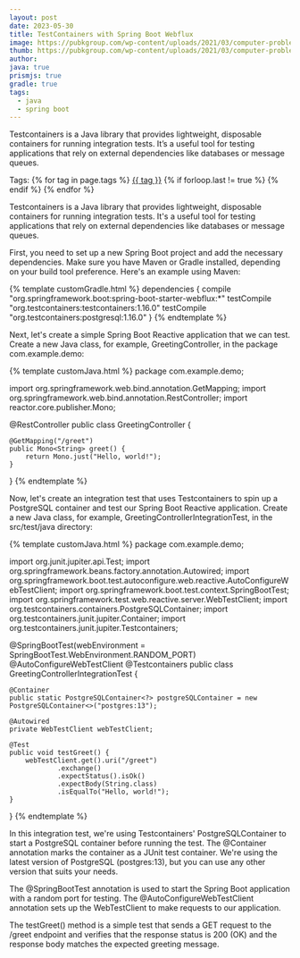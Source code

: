 ```yaml
---
layout: post
date: 2023-05-30
title: TestContainers with Spring Boot Webflux
image: https://pubkgroup.com/wp-content/uploads/2021/03/computer-problems.jpg
thumb: https://pubkgroup.com/wp-content/uploads/2021/03/computer-problems.jpg
author:
java: true
prismjs: true
gradle: true
tags:
  - java
  - spring boot
---
```


Testcontainers is a Java library that provides lightweight, disposable containers for running integration tests. It’s a useful tool for testing applications that rely on external dependencies like databases or message queues.<!-- truncate_here -->
<p>Tags: {% for tag in page.tags %} <a class="mytag" href="/tag/{{ tag }}" title="View posts tagged with &quot;{{ tag }}&quot;">{{ tag }}</a>  {% if forloop.last != true %} {% endif %} {% endfor %} </p>


Testcontainers is a Java library that provides lightweight, disposable containers for running integration tests. It's a useful tool for testing applications that rely on external dependencies like databases or message queues.

First, you need to set up a new Spring Boot project and add the necessary dependencies. Make sure you have Maven or Gradle installed, depending on your build tool preference. Here's an example using Maven:

{% template customGradle.html %}
dependencies {
	compile "org.springframework.boot:spring-boot-starter-webflux:*"
	testCompile "org.testcontainers:testcontainers:1.16.0"
	testCompile "org.testcontainers:postgresql:1.16.0"
}
{% endtemplate %}


Next, let's create a simple Spring Boot Reactive application that we can test. Create a new Java class, for example, GreetingController, in the package com.example.demo:

{% template customJava.html %}
package com.example.demo;

import org.springframework.web.bind.annotation.GetMapping;
import org.springframework.web.bind.annotation.RestController;
import reactor.core.publisher.Mono;

@RestController
public class GreetingController {
    
    @GetMapping("/greet")
    public Mono<String> greet() {
        return Mono.just("Hello, world!");
    }
}
{% endtemplate %}

Now, let's create an integration test that uses Testcontainers to spin up a PostgreSQL container and test our Spring Boot Reactive application. Create a new Java class, for example, GreetingControllerIntegrationTest, in the src/test/java directory:

{% template customJava.html %}
package com.example.demo;

import org.junit.jupiter.api.Test;
import org.springframework.beans.factory.annotation.Autowired;
import org.springframework.boot.test.autoconfigure.web.reactive.AutoConfigureWebTestClient;
import org.springframework.boot.test.context.SpringBootTest;
import org.springframework.test.web.reactive.server.WebTestClient;
import org.testcontainers.containers.PostgreSQLContainer;
import org.testcontainers.junit.jupiter.Container;
import org.testcontainers.junit.jupiter.Testcontainers;

@SpringBootTest(webEnvironment = SpringBootTest.WebEnvironment.RANDOM_PORT)
@AutoConfigureWebTestClient
@Testcontainers
public class GreetingControllerIntegrationTest {

    @Container
    public static PostgreSQLContainer<?> postgreSQLContainer = new PostgreSQLContainer<>("postgres:13");

    @Autowired
    private WebTestClient webTestClient;

    @Test
    public void testGreet() {
        webTestClient.get().uri("/greet")
                .exchange()
                .expectStatus().isOk()
                .expectBody(String.class)
                .isEqualTo("Hello, world!");
    }
}
{% endtemplate %}

In this integration test, we're using Testcontainers' PostgreSQLContainer to start a PostgreSQL container before running the test. The @Container annotation marks the container as a JUnit test container. We're using the latest version of PostgreSQL (postgres:13), but you can use any other version that suits your needs.

The @SpringBootTest annotation is used to start the Spring Boot application with a random port for testing. The @AutoConfigureWebTestClient annotation sets up the WebTestClient to make requests to our application.

The testGreet() method is a simple test that sends a GET request to the /greet endpoint and verifies that the response status is 200 (OK) and the response body matches the expected greeting message.